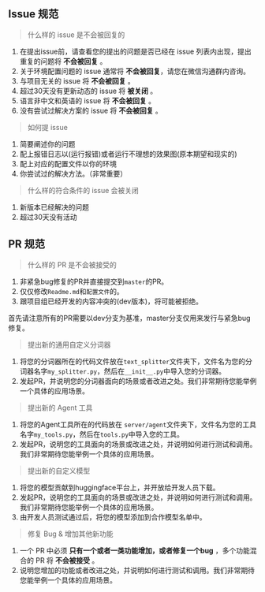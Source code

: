 ## Issue 规范
> 什么样的 issue 是不会被回复的

1. 在提出issue前，请查看您的提出的问题是否已经在 issue 列表内出现，提出重复的问题将 **不会被回复** 。
2. 关于环境配置问题的 issue 通常将  **不会被回复**，请您在微信沟通群内咨询。
3. 与项目无关的 issue 将  **不会被回复** 。
4. 超过30天没有更新动态的 issue 将  **被关闭** 。
5. 语言非中文和英语的 issue 将  **不会被回复** 。
6. 没有尝试过解决方案的 issue 将  **不会被回复** 。

> 如何提 issue

1. 简要阐述你的问题
2. 配上报错日志以(运行报错)或者运行不理想的效果图(原本期望和现实的)
3. 配上对应的配置文件以你的环境
4. 你尝试过的解决方法。（非常重要）

> 什么样的符合条件的 issue 会被关闭

1. 新版本已经解决的问题
2. 超过30天没有活动

## PR 规范 

> 什么样的 PR 是不会被接受的
1. 非紧急bug修复的PR并直接提交到```master```的PR。
2. 仅仅修改```Readme.md```和```配置文件```的。
3. 跟项目组已经开发的内容冲突的(dev版本)，将可能被拒绝。

首先请注意所有的PR需要以dev分支为基准，master分支仅用来发行与紧急bug修复。

> 提出新的通用自定义分词器

1. 将您的分词器所在的代码文件放在```text_splitter```文件夹下，文件名为您的分词器名字`my_splitter.py`，然后在`__init__.py`中导入您的分词器。
2. 发起PR，并说明您的分词器面向的场景或者改进之处。我们非常期待您能举例一个具体的应用场景。

> 提出新的 Agent 工具

1. 将您的Agent工具所在的代码放在 ```server/agent```文件夹下，文件名为您的工具名字`my_tools.py`，然后在`tools.py`中导入您的工具。
2. 发起PR，说明您的工具面向的场景或改进之处，并说明如何进行测试和调用。我们非常期待您能举例一个具体的应用场景。

> 提出新的自定义模型

1. 将您的模型贡献到huggingface平台上，并开放给开发人员下载。
2. 发起PR，说明您的工具面向的场景或改进之处，并说明如何进行测试和调用。我们非常期待您能举例一个具体的应用场景。
3. 由开发人员测试通过后，将您的模型添加到合作模型名单中。


> 修复 Bug & 增加其他新功能

1. 一个 PR 中必须 **只有一个或者一类功能增加，或者修复一个bug** ，多个功能混合的 PR 将 **不会被接受** 。
2. 说明您增加的功能或者改进之处，并说明如何进行测试和调用。我们非常期待您能举例一个具体的应用场景。

